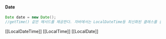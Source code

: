 #### Date
```java
Date date = new Date();
//getTime() 같은 메서드를 제공한다. 자바에서는 LocalDateTime등 최신화된 클래스를 권장하니 자세한 설명은 생략.
```


[[LocalDateTime]]
[[LocalTime]]
[[LocalDate]]